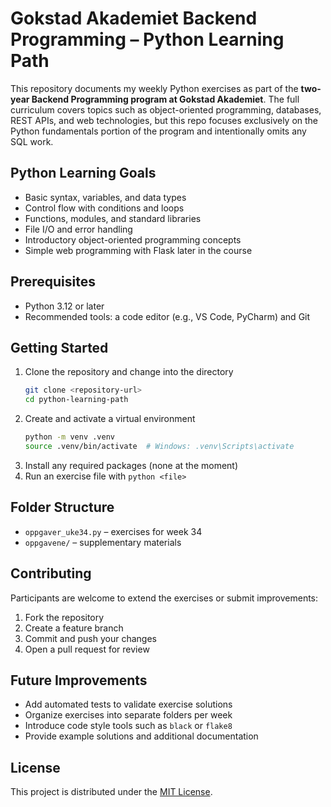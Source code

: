 # Gokstad Akademiet Backend Programming – Python Learning Path

This repository documents my weekly Python exercises as part of the **two-year Backend Programming program at Gokstad Akademiet**. The full curriculum covers topics such as object-oriented programming, databases, REST APIs, and web technologies, but this repo focuses exclusively on the Python fundamentals portion of the program and intentionally omits any SQL work.

## Python Learning Goals
- Basic syntax, variables, and data types
- Control flow with conditions and loops
- Functions, modules, and standard libraries
- File I/O and error handling
- Introductory object-oriented programming concepts
- Simple web programming with Flask later in the course

## Prerequisites
- Python 3.12 or later
- Recommended tools: a code editor (e.g., VS Code, PyCharm) and Git

## Getting Started
1. Clone the repository and change into the directory
   ```bash
   git clone <repository-url>
   cd python-learning-path
   ```
2. Create and activate a virtual environment
   ```bash
   python -m venv .venv
   source .venv/bin/activate  # Windows: .venv\Scripts\activate
   ```
3. Install any required packages (none at the moment)
4. Run an exercise file with `python <file>`

## Folder Structure
- `oppgaver_uke34.py` – exercises for week 34
- `oppgavene/` – supplementary materials

## Contributing
Participants are welcome to extend the exercises or submit improvements:
1. Fork the repository
2. Create a feature branch
3. Commit and push your changes
4. Open a pull request for review

## Future Improvements
- Add automated tests to validate exercise solutions
- Organize exercises into separate folders per week
- Introduce code style tools such as `black` or `flake8`
- Provide example solutions and additional documentation

## License
This project is distributed under the [MIT License](LICENSE).
